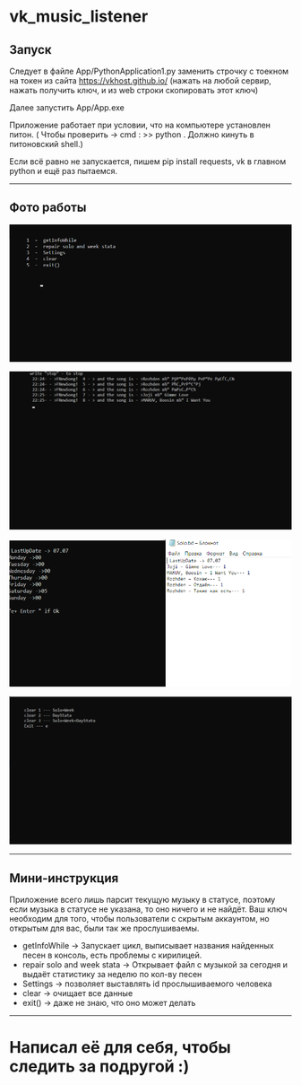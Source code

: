 # vk_music_listener



## Запуск

Следует в файле App/PythonApplication1.py  заменить строчку с тоекном на токен из сайта https://vkhost.github.io/
(нажать на любой сервир, нажать получить ключ, и из web строки скопировать этот ключ) 

Далее запустить App/App.exe

Приложение работает при условии, что на компьютере установлен питон. ( Чтобы проверить -> сmd : >> python   . Должно кинуть в питоновский shell.) 

Если всё равно не запускается, пишем  pip install requests, vk в главном python и ещё раз пытаемся.

______ 

## Фото работы 
![Screenshot](im1.png)

![Screenshot](im2.png)

![Screenshot](im3.png)

![Screenshot](im4.png)

____

## Мини-инструкция 

Приложение всего лишь парсит текущую музыку в статусе, поэтому если музыка в статусе не указана, то оно ничего и не найдёт. Ваш ключ необходим для того, чтобы пользователи с скрытым аккаунтом, но открытым для вас, были так же прослушиваемы.

*  getInfoWhile -> Запускает цикл, выписывает названия найденных песен в консоль, есть проблемы с кирилицей.
*  repair solo and week stata -> Открывает файл с музыкой за сегодня и выдаёт статистику за неделю по кол-ву песен
*  Settings -> позволяет выставлять id прослышиваемого человека
*  clear -> очищает все данные 
*  exit() -> даже не знаю, что оно может делать

___

# Написал её для себя, чтобы следить за подругой :) 
